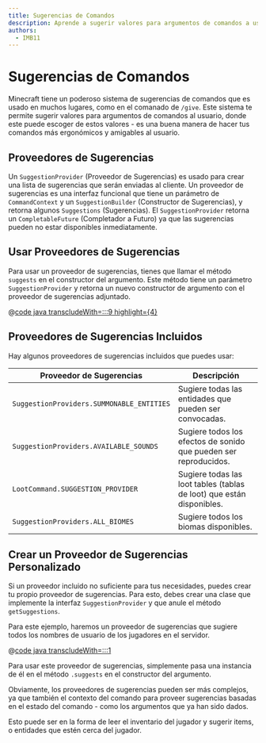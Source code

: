 ```yaml
---
title: Sugerencias de Comandos
description: Aprende a sugerir valores para argumentos de comandos a usuarios.
authors:
  - IMB11
---
```


# Sugerencias de Comandos

Minecraft tiene un poderoso sistema de sugerencias de comandos que es usado en muchos lugares, como en el comanado de `/give`. Este sistema te permite sugerir valores para argumentos de comandos al usuario, donde este puede escoger de estos valores - es una buena manera de hacer tus comandos más ergonómicos y amigables al usuario.

## Proveedores de Sugerencias

Un `SuggestionProvider` (Proveedor de Sugerencias) es usado para crear una lista de sugerencias que serán enviadas al cliente. Un proveedor de sugerencias es una interfaz funcional que tiene un parámetro de `CommandContext` y un `SuggestionBuilder` (Constructor de Sugerencias), y retorna algunos `Suggestions` (Sugerencias). El `SuggestionProvider` retorna un `CompletableFuture` (Completador a Futuro) ya que las sugerencias pueden no estar disponibles inmediatamente.

## Usar Proveedores de Sugerencias

Para usar un proveedor de sugerencias, tienes que llamar el método `suggests` en el constructor del argumento. Este método tiene un parámetro `SuggestionProvider` y retorna un nuevo constructor de argumento con el proveedor de sugerencias adjuntado.

@[code java transcludeWith=:::9 highlight={4}](@/reference/latest/src/main/java/com/example/docs/command/FabricDocsReferenceCommands.java)

## Proveedores de Sugerencias Incluidos

Hay algunos proveedores de sugerencias incluidos que puedes usar:

| Proveedor de Sugerencias                  | Descripción                                                                              |
| ----------------------------------------- | ---------------------------------------------------------------------------------------- |
| `SuggestionProviders.SUMMONABLE_ENTITIES` | Sugiere todas las entidades que pueden ser convocadas.                                   |
| `SuggestionProviders.AVAILABLE_SOUNDS`    | Sugiere todos los efectos de sonido que pueden ser reproducidos.                         |
| `LootCommand.SUGGESTION_PROVIDER`         | Sugiere todas las loot tables (tablas de loot) que están disponibles. |
| `SuggestionProviders.ALL_BIOMES`          | Sugiere todos los biomas disponibles.                                                    |

## Crear un Proveedor de Sugerencias Personalizado

Si un proveedor incluido no suficiente para tus necesidades, puedes crear tu propio proveedor de sugerencias. Para esto, debes crear una clase que implemente la interfaz `SuggestionProvider` y que anule el método `getSuggestions`.

Para este ejemplo, haremos un proveedor de sugerencias que sugiere todos los nombres de usuario de los jugadores en el servidor.

@[code java transcludeWith=:::1](@/reference/latest/src/main/java/com/example/docs/command/PlayerSuggestionProvider.java)

Para usar este proveedor de sugerencias, simplemente pasa una instancia de él en el método `.suggests` en el constructor del argumento.

Obviamente, los proveedores de sugerencias pueden ser más complejos, ya que también el contexto del comando para proveer sugerencias basadas en el estado del comando - como los argumentos que ya han sido dados.

Esto puede ser en la forma de leer el inventario del jugador y sugerir items, o entidades que estén cerca del jugador.
